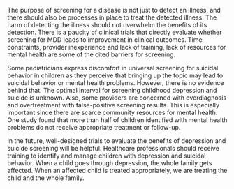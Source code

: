 The purpose of screening for a disease is not just to detect an illness, and there should also be processes in place to treat the detected illness. The harm of detecting the illness should not overwhelm the benefits of its detection. There is a paucity of clinical trials that directly evaluate whether screening for MDD leads to improvement in clinical outcomes. Time constraints, provider inexperience and lack of training, lack of resources for mental health are some of the cited barriers for screening.

Some pediatricians express discomfort in universal screening for suicidal behavior in children as they perceive that bringing up the topic may lead to suicidal behavior or mental health problems. However, there is no evidence behind that. The optimal interval for screening childhood depression and suicide is unknown. Also, some providers are concerned with overdiagnosis and overtreatment with false-positive screening results. This is especially important since there are scarce community resources for mental health. One study found that more than half of children identified with mental health problems do not receive appropriate treatment or follow-up.

In the future, well-designed trials to evaluate the benefits of depression and suicide screening will be helpful. Healthcare professionals should receive training to identify and manage children with depression and suicidal behavior. When a child goes through depression, the whole family gets affected. When an affected child is treated appropriately, we are treating the child and the whole family.